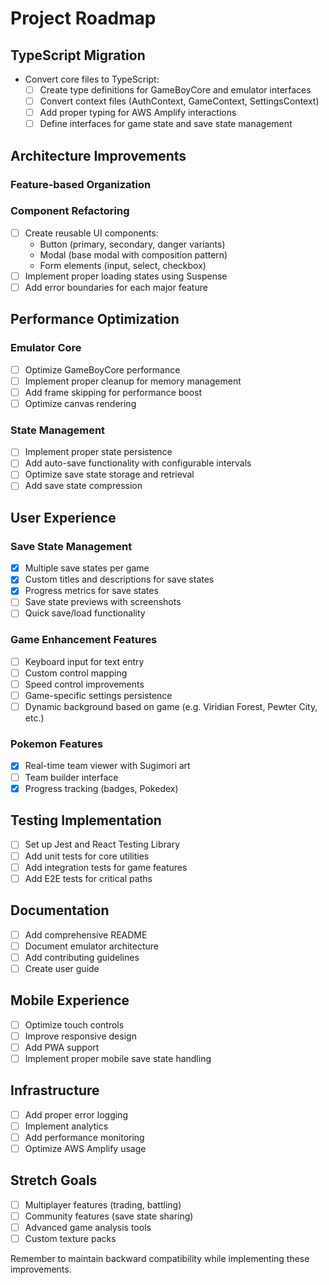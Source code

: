 # Project Roadmap

## TypeScript Migration
- Convert core files to TypeScript:
  - [ ] Create type definitions for GameBoyCore and emulator interfaces
  - [ ] Convert context files (AuthContext, GameContext, SettingsContext)
  - [ ] Add proper typing for AWS Amplify interactions
  - [ ] Define interfaces for game state and save state management

## Architecture Improvements

### Feature-based Organization

### Component Refactoring
- [ ] Create reusable UI components:
  - Button (primary, secondary, danger variants)
  - Modal (base modal with composition pattern)
  - Form elements (input, select, checkbox)
- [ ] Implement proper loading states using Suspense
- [ ] Add error boundaries for each major feature

## Performance Optimization

### Emulator Core
- [ ] Optimize GameBoyCore performance
- [ ] Implement proper cleanup for memory management
- [ ] Add frame skipping for performance boost
- [ ] Optimize canvas rendering

### State Management
- [ ] Implement proper state persistence
- [ ] Add auto-save functionality with configurable intervals
- [ ] Optimize save state storage and retrieval
- [ ] Add save state compression

## User Experience

### Save State Management
- [x] Multiple save states per game
- [x] Custom titles and descriptions for save states
- [x] Progress metrics for save states
- [ ] Save state previews with screenshots
- [ ] Quick save/load functionality

### Game Enhancement Features
- [ ] Keyboard input for text entry
- [ ] Custom control mapping
- [ ] Speed control improvements
- [ ] Game-specific settings persistence
- [ ] Dynamic background based on game (e.g. Viridian Forest, Pewter City, etc.)

### Pokemon Features
- [x] Real-time team viewer with Sugimori art
- [ ] Team builder interface
- [x] Progress tracking (badges, Pokedex)

## Testing Implementation
- [ ] Set up Jest and React Testing Library
- [ ] Add unit tests for core utilities
- [ ] Add integration tests for game features
- [ ] Add E2E tests for critical paths

## Documentation
- [ ] Add comprehensive README
- [ ] Document emulator architecture
- [ ] Add contributing guidelines
- [ ] Create user guide

## Mobile Experience
- [ ] Optimize touch controls
- [ ] Improve responsive design
- [ ] Add PWA support
- [ ] Implement proper mobile save state handling

## Infrastructure
- [ ] Add proper error logging
- [ ] Implement analytics
- [ ] Add performance monitoring
- [ ] Optimize AWS Amplify usage

## Stretch Goals
- [ ] Multiplayer features (trading, battling)
- [ ] Community features (save state sharing)
- [ ] Advanced game analysis tools
- [ ] Custom texture packs

Remember to maintain backward compatibility while implementing these improvements.
